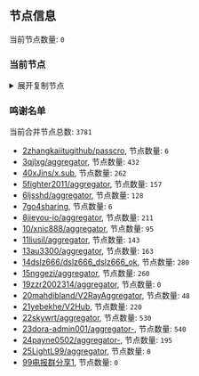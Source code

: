 
## 节点信息
当前节点数量: `0`
### 当前节点
<details>
  <summary>展开复制节点</summary>

    

</details>

### 鸣谢名单
当前合并节点总数: `3781`
- [2zhangkaiitugithub/passcro](https://github.com/zhangkaiitugithub/passcro), 节点数量: `6`
- [3qjlxg/aggregator](https://github.com/qjlxg/aggregator), 节点数量: `432`
- [40xJins/x.sub](https://github.com/0xJins/x.sub), 节点数量: `262`
- [5fighter2011/aggregator](https://github.com/fighter2011/aggregator), 节点数量: `157`
- [6ljsshd/aggregator](https://github.com/ljsshd/aggregator), 节点数量: `128`
- [7go4sharing](https://github.com/go4sharing), 节点数量: `6`
- [8jieyou-io/aggregator](https://github.com/jieyou-io/aggregator), 节点数量: `211`
- [10/xnic888/aggregator](https://github.com/xnic888/aggregator), 节点数量: `95`
- [11liusil/aggregator](https://github.com/liusil/aggregator), 节点数量: `143`
- [13au3300/aggregator](https://github.com/au3300/aggregator), 节点数量: `163`
- [14dslz666/dslz666_dslz666_ok](https://github.com/dslz666/dslz666_dslz666_ok), 节点数量: `280`
- [15nggezi/aggregator](https://github.com/nggezi/aggregator), 节点数量: `260`
- [19zzr2002314/aggregator](https://github.com/zzr2002314/aggregator), 节点数量: `0`
- [20mahdibland/V2RayAggregator](https://github.com/mahdibland/V2RayAggregator), 节点数量: `48`
- [21yebekhe/V2Hub](https://github.com/yebekhe/V2Hub), 节点数量: `220`
- [22skywrt/aggregator](https://github.com/skywrt/aggregator), 节点数量: `530`
- [23dora-admin001/aggregator-](https://github.com/dora-admin001/aggregator-), 节点数量: `540`
- [24payne0502/aggregator-](https://github.com/payne0502/aggregator-), 节点数量: `195`
- [25LightL99/aggregator](https://github.com/LightL99/aggregator), 节点数量: `0`
- [99电报群分享1](https://github.com/cdddbc/getAirport), 节点数量: `0`


